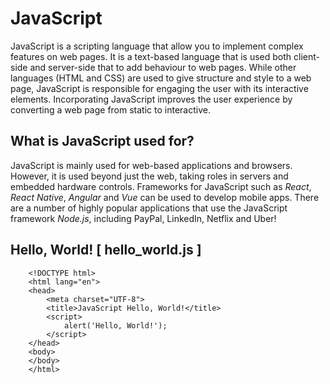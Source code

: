 # JavaScript

JavaScript is a scripting language that allow you to implement complex features on web pages. It is a text-based language that is used both client-side and server-side that to add behaviour to web pages. While other languages (HTML and CSS) are used to give structure and style to a web page, JavaScript is responsible for engaging the user with its interactive elements. Incorporating JavaScript improves the user experience by converting a web page from static to interactive. 

## What is JavaScript used for?

JavaScript is mainly used for web-based applications and browsers. However, it is used beyond just the web, taking roles in servers and embedded hardware controls. Frameworks for JavaScript such as *React*, *React Native*, *Angular* and *Vue* can be used to develop mobile apps. There are a number of highly popular applications that use the JavaScript framework *Node.js*, including PayPal, LinkedIn, Netflix and Uber!

## Hello, World! [ hello_world.js ]

        <!DOCTYPE html>
        <html lang="en">
        <head>
        	<meta charset="UTF-8">
        	<title>JavaScript Hello, World!</title>
        	<script>
        	    alert('Hello, World!');
        	</script>
        </head>
        <body>
        </body>
        </html>
